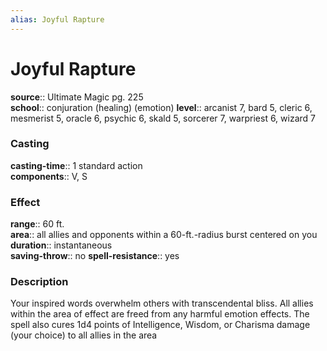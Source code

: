 ```yaml
---
alias: Joyful Rapture
---
```


# Joyful Rapture 

**source**:: Ultimate Magic pg. 225  
**school**:: conjuration (healing) (emotion)
**level**:: arcanist 7, bard 5, cleric 6, mesmerist 5, oracle 6, psychic 6, skald 5, sorcerer 7, warpriest 6, wizard 7

### Casting 

**casting-time**:: 1 standard action  
**components**:: V, S

### Effect 

**range**:: 60 ft.  
**area**:: all allies and opponents within a 60-ft.-radius burst centered on you  
**duration**:: instantaneous  
**saving-throw**:: no
**spell-resistance**:: yes

### Description 

Your inspired words overwhelm others with transcendental bliss. All allies within the area of effect are freed from any harmful emotion effects. The spell also cures 1d4 points of Intelligence, Wisdom, or Charisma damage (your choice) to all allies in the area
